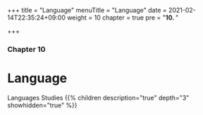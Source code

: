 +++
title = "Language"
menuTitle = "Language"
date = 2021-02-14T22:35:24+09:00
weight = 10
chapter = true
pre = "<b>10. </b>"


+++

### Chapter 10

# Language

Languages Studies
{{% children description="true" depth="3" showhidden="true" %}}
